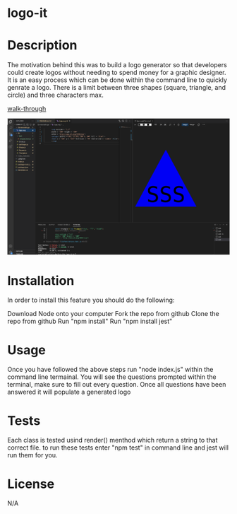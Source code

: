 # logo-it

# Description
The motivation behind this was to build a logo generator so that developers could create logos without needing to spend money for a graphic designer. It is an easy process which can be done within the command line to quickly genrate a logo. There is a limit between three shapes (square, triangle, and circle) and three characters max.

[walk-through](https://drive.google.com/file/d/15kyVhqojgOSG-RJWMmPBFkYbd7CXNGQI/view)

![IMG](./img/Screenshot%202023-04-24%20at%209.27.29%20PM.png)

# Installation
In order to install this feature you should do the following:

Download Node onto your computer
Fork the repo from github
Clone the repo from github
Run "npm install"
Run "npm install jest"

# Usage

Once you have followed the above steps run "node index.js" within the command line termainal. You will see the questions prompted within the terminal, make sure to fill out every question. Once all questions have been answered it will populate a generated logo

# Tests

Each class is tested usind render() menthod which return a string to that correct file. to run these tests enter "npm test" in command line and jest will run them for you.

# License 
N/A